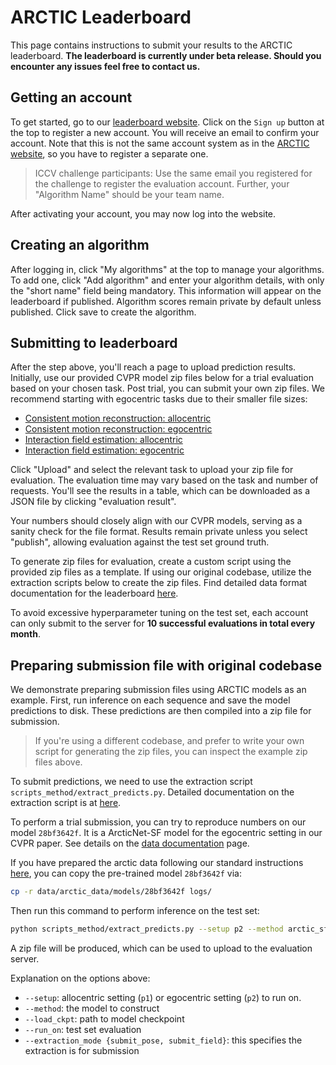 # ARCTIC Leaderboard

This page contains instructions to submit your results to the ARCTIC leaderboard. **The leaderboard is currently under beta release. Should you encounter any issues feel free to contact us.** 

## Getting an account

To get started, go to our [leaderboard website](https://arctic-leaderboard.is.tuebingen.mpg.de/). Click on the `Sign up` button at the top to register a new account. You will receive an email to confirm your account. Note that this is not the same account system as in the [ARCTIC website](https://arctic.is.tue.mpg.de/), so you have to register a separate one.

> ICCV challenge participants: Use the same email you registered for the challenge to register the evaluation account. Further, your "Algorithm Name" should be your team name.

After activating your account, you may now log into the website. 

## Creating an algorithm


After logging in, click "My algorithms" at the top to manage your algorithms. To add one, click "Add algorithm" and enter your algorithm details, with only the "short name" field being mandatory. This information will appear on the leaderboard if published. Algorithm scores remain private by default unless published. Click save to create the algorithm.

## Submitting to leaderboard

After the step above, you'll reach a page to upload prediction results. Initially, use our provided CVPR model zip files below for a trial evaluation based on your chosen task. Post trial, you can submit your own zip files. We recommend starting with egocentric tasks due to their smaller file sizes:

- [Consistent motion reconstruction: allocentric](https://download.is.tue.mpg.de/arctic/submission/pose_p1_test.zip)
- [Consistent motion reconstruction: egocentric](https://download.is.tue.mpg.de/arctic/submission/pose_p2_test.zip)
- [Interaction field estimation: allocentric](https://download.is.tue.mpg.de/arctic/submission/field_p1_test.zip)
- [Interaction field estimation: egocentric](https://download.is.tue.mpg.de/arctic/submission/field_p2_test.zip)



Click "Upload" and select the relevant task to upload your zip file for evaluation. The evaluation time may vary based on the task and number of requests. You'll see the results in a table, which can be downloaded as a JSON file by clicking "evaluation result".

Your numbers should closely align with our CVPR models, serving as a sanity check for the file format. Results remain private unless you select "publish", allowing evaluation against the test set ground truth.

To generate zip files for evaluation, create a custom script using the provided zip files as a template. If using our original codebase, utilize the extraction scripts below to create the zip files. Find detailed data format documentation for the leaderboard [here](leaderboard_format.md).

To avoid excessive hyperparameter tuning on the test set, each account can only submit to the server for **10 successful evaluations in total every month**. 

## Preparing submission file with original codebase

We demonstrate preparing submission files using ARCTIC models as an example. First, run inference on each sequence and save the model predictions to disk. These predictions are then compiled into a zip file for submission. 

> If you're using a different codebase, and prefer to write your own script for generating the zip files, you can inspect the example zip files above. 

To submit predictions, we need to use the extraction script `scripts_method/extract_predicts.py`. Detailed documentation on the extraction script is at [here](model/extraction.md). 

To perform a trial submission, you can try to reproduce numbers on our model `28bf3642f`. It is a ArcticNet-SF model for the egocentric setting in our CVPR paper. See details on the [data documentation](data/data_doc.md) page.

If you have prepared the arctic data following our standard instructions [here](data/README.md), you can copy the pre-trained model `28bf3642f` via:

```bash
cp -r data/arctic_data/models/28bf3642f logs/
```

Then run this command to perform inference on the test set:

```bash
python scripts_method/extract_predicts.py --setup p2 --method arctic_sf --load_ckpt logs/28bf3642f/checkpoints/last.ckpt --run_on test --extraction_mode submit_pose
```

A zip file will be produced, which can be used to upload to the evaluation server.

Explanation on the options above:

- `--setup`: allocentric setting (`p1`) or egocentric setting (`p2`) to run on.
- `--method`: the model to construct
- `--load_ckpt`: path to model checkpoint
- `--run_on`: test set evaluation
- `--extraction_mode {submit_pose, submit_field}`: this specifies the extraction is for submission
